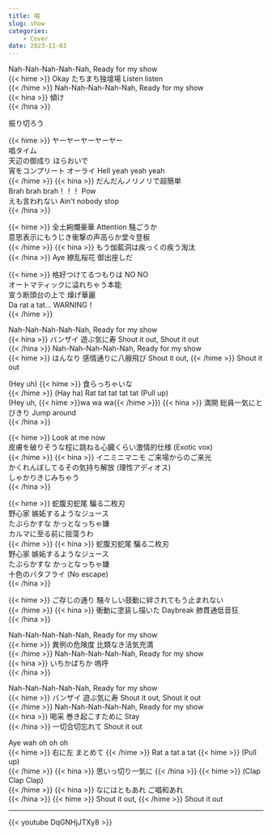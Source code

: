 ```yaml
---
title: 唱
slug: show
categories:
    - Cover
date: 2023-11-03
---
```


Nah-Nah-Nah-Nah-Nah, Ready for my show  
{{< hime >}}
Okay たちまち独壇場 Listen listen  
{{< /hime >}}
Nah-Nah-Nah-Nah-Nah, Ready for my show  
{{< hina >}}
傾け  
{{< /hina >}}

振り切ろう  

{{< hime >}}
ヤーヤーヤーヤーヤー  
唱タイム  
天辺の御成り ほらおいで  
宵をコンプリート オーライ Hell yeah yeah yeah  
{{< /hime >}}
{{< hina >}}
だんだんノリノリで超簡単  
Brah brah brah！！！ Pow  
えも言われない Ain't nobody stop  
{{< /hina >}}

{{< hime >}}
全土絢爛豪華 Attention 騒ごうか  
意思表示にもうじき衝撃の声高らか堂々登板  
{{< /hime >}}
{{< hina >}}
もう伽藍洞は疾っくの疾う淘汰  
{{< /hina >}}
Aye 繚乱桜花 御出座しだ  

{{< hime >}}
格好つけてるつもりは NO NO  
オートマティックに溢れちゃう本能  
宣う断頭台の上で 燥げ華麗  
Da rat a tat... WARNING！  
{{< /hime >}}

Nah-Nah-Nah-Nah-Nah, Ready for my show  
{{< hina >}}
バンザイ 遊ぶ気に寿 Shout it out, Shout it out  
{{< /hina >}}
Nah-Nah-Nah-Nah-Nah, Ready for my show  
{{< hime >}}
はんなり 感情通りに八艘飛び Shout it out, 
{{< /hime >}}
Shout it out  

(Hey uh) 
{{< hime >}}
食らっちゃいな  
{{< /hime >}}
(Hay ha) Rat tat tat tat tat (Pull up)  
(Hey uh, {{< hime >}}wa wa wa{{< /hime >}}) 
{{< hina >}}
満開 総員一気にとびきり Jump around  
{{< /hina >}}

{{< hime >}}
Look at me now  
皮膚を破りそうな程に跳ねる心臓くらい激情的仕様 (Exotic vox)  
{{< /hime >}}
{{< hina >}}
イニミニマニモ ご来場からのご来光  
かくれんぼしてるその気持ち解放 (理性アディオス)  
しゃかりきじみちゃう  
{{< /hina >}}

{{< hime >}}
蛇腹刃蛇尾 騙る二枚刃  
野心家 嫉妬するようなジュース  
たぶらかすな かっとなっちゃ嫌  
カルマに至る前に揺蕩うわ  
{{< /hime >}}
{{< hina >}}
蛇腹刃蛇尾 騙る二枚刃  
野心家 嫉妬するようなジュース  
たぶらかすな かっとなっちゃ嫌  
十色のバタフライ (No escape)  
{{< /hina >}}

{{< hime >}}
ご存じの通り 騒々しい鼓動に絆されてもう止まれない  
{{< /hime >}}
{{< hina >}}
衝動に塗装し描いた Daybreak 肺貫通低音狂  
{{< /hina >}}

Nah-Nah-Nah-Nah-Nah, Ready for my show  
{{< hime >}}
異例の危険度 比類なき活気充満  
{{< /hime >}}
Nah-Nah-Nah-Nah-Nah, Ready for my show  
{{< hina >}}
いちかばちか 嗚呼  
{{< /hina >}}

Nah-Nah-Nah-Nah-Nah, Ready for my show  
{{< hime >}}
バンザイ 遊ぶ気に寿 Shout it out, Shout it out  
{{< /hime >}}
Nah-Nah-Nah-Nah-Nah, Ready for my show  
{{< hina >}}
喝采 巻き起こすために Stay  
{{< /hina >}}
一切合切忘れて Shout it out  

Aye wah oh oh oh  
{{< hime >}}
右に左 まとめて 
{{< /hime >}}
Rat a tat a tat 
{{< hime >}}
(Pull up)  
{{< /hime >}}
{{< hina >}}
思いっ切り一気に 
{{< /hina >}}
{{< hime >}}
(Clap Clap Clap)  
{{< /hime >}}
{{< hina >}}
なにはともあれ ご唱和あれ  
{{< /hina >}}
{{< hime >}}
Shout it out, 
{{< /hime >}}
Shout it out  

---

{{< youtube DqGNHjJTXy8 >}}